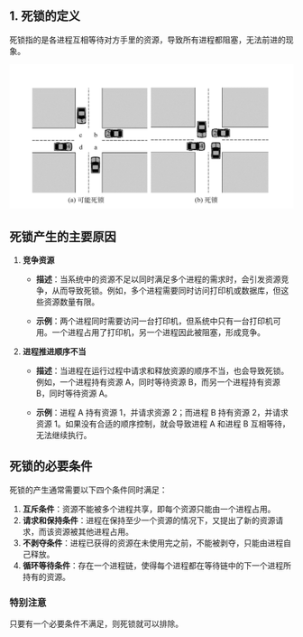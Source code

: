 ## 1. 死锁的定义

死锁指的是各进程互相等待对方手里的资源，导致所有进程都阻塞，无法前进的现象。

![死锁的概念](../../photos/ss.png)

## 死锁产生的主要原因

1. **竞争资源**

      - **描述**：当系统中的资源不足以同时满足多个进程的需求时，会引发资源竞争，从而导致死锁。例如，多个进程需要同时访问打印机或数据库，但这些资源数量有限。

      - **示例**：两个进程同时需要访问一台打印机，但系统中只有一台打印机可用。一个进程占用了打印机，另一个进程因此被阻塞，形成竞争。

2. **进程推进顺序不当**
      - **描述**：当进程在运行过程中请求和释放资源的顺序不当，也会导致死锁。例如，一个进程持有资源 A，同时等待资源 B，而另一个进程持有资源 B，同时等待资源 A。

      - **示例**：进程 A 持有资源 1，并请求资源 2；而进程 B 持有资源 2，并请求资源 1。如果没有合适的顺序控制，就会导致进程 A 和进程 B 互相等待，无法继续执行。

## 死锁的必要条件

死锁的产生通常需要以下四个条件同时满足：

1. **互斥条件**：资源不能被多个进程共享，即每个资源只能由一个进程占用。
2. **请求和保持条件**：进程在保持至少一个资源的情况下，又提出了新的资源请求，而该资源被其他进程占用。
3. **不剥夺条件**：进程已获得的资源在未使用完之前，不能被剥夺，只能由进程自己释放。
4. **循环等待条件**：存在一个进程链，使得每个进程都在等待链中的下一个进程所持有的资源。

### 特别注意

只要有一个必要条件不满足，则死锁就可以排除。

